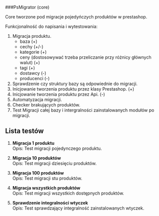 ###PsMigrator (core)

Core tworzone pod migracje pojedyńczych produktów w prestashop.

Funkcjonalność do napisania i wytestowania:

1. Migracja produktu.
    + baza (+)
    + cechy (+/-)
    + kategorie (+)
    + ceny (dostosowywać trzeba przeliczanie przy różnicy głównych walut) (+)
    + tagi (+)
    - dostawcy (-)
    - producenci (-)
2. Sprawdzenie czy struktury bazy są odpowiednie do migracji.
3. Inicjowanie tworzenia produktu przez klasy Prestashop. (+)
4. Inicjowanie tworzenia produktu przez Api. (-) 
5. Automatyzacja migracji.
6. Checker brakujących produktów.
7. Test Migracji całej bazy i intergralności zainstalowanych modułów po migracji.

## Lista testów

1. **Migracja 1 produktu**  
   Opis: Test migracji pojedynczego produktu.

2. **Migracja 10 produktów**  
   Opis: Test migracji dziesięciu produktów.

3. **Migracja 100 produktów**  
   Opis: Test migracji stu produktów.

4. **Migracja wszystkich produktów**  
   Opis: Test migracji wszystkich dostępnych produktów.

5. **Sprawdzenie integralności wtyczek**  
   Opis: Test sprawdzający integralność zainstalowanych wtyczek.